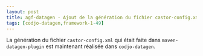 ```yaml
---
layout: post
title: agf-datagen - Ajout de la génération du fichier castor-config.xml
tags: [codjo-datagen,framework-1-49]
---
```

La génération du fichier ```castor-config.xml``` qui était faite dans ```maven-datagen-plugin``` est maintenant réalisée dans ```codjo-datagen```.